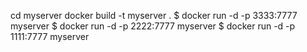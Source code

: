 cd myserver
docker build -t myserver .
$ docker run -d  -p 3333:7777 myserver
$ docker run -d  -p 2222:7777 myserver
$ docker run -d  -p 1111:7777 myserver
